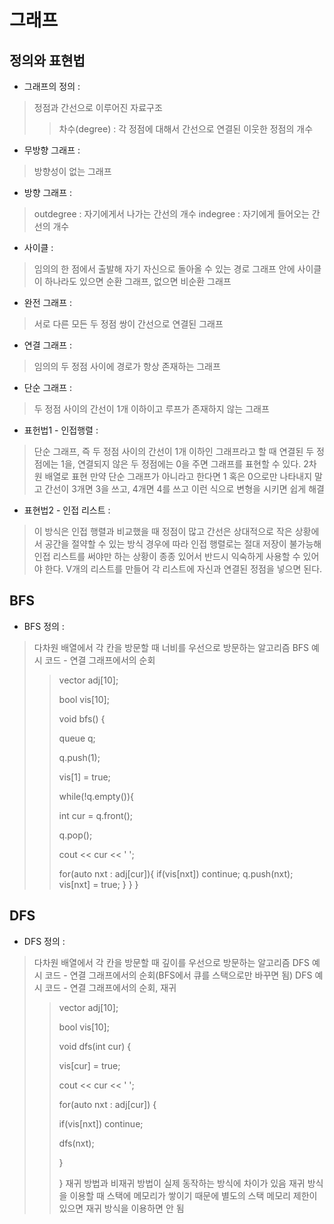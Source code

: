 # 그래프
## 정의와 표현법
* 그래프의 정의 :
> 정점과 간선으로 이루어진 자료구조
> > 차수(degree) : 각 정점에 대해서 간선으로 연결된 이웃한 정점의 개수

* 무방향 그래프 :
> 방향성이 없는 그래프
 
* 방향 그래프 :
> outdegree : 자기에게서 나가는 간선의 개수
> indegree : 자기에게 들어오는 간선의 개수

* 사이클 :
> 임의의 한 점에서 출발해 자기 자신으로 돌아올 수 있는 경로
> 그래프 안에 사이클이 하나라도 있으면 순환 그래프, 없으면 비순환 그래프

* 완전 그래프 :
> 서로 다른 모든 두 정점 쌍이 간선으로 연결된 그래프

* 연결 그래프 :
> 임의의 두 정점 사이에 경로가 항상 존재하는 그래프

* 단순 그래프 :
> 두 정점 사이의 간선이 1개 이하이고 루프가 존재하지 않는 그래프

* 표헌법1 - 인접행렬 :
> 단순 그래프, 즉 두 정점 사이의 간선이 1개 이하인 그래프라고 할 때 연결된 두 정점에는 1을, 연결되지 않은 두 정점에는 0을 주면 그래프를 표현할 수 있다. 
> 2차원 배열로 표현
> 만약 단순 그래프가 아니라고 한다면 1 혹은 0으로만 나타내지 말고 간선이 3개면 3을 쓰고, 4개면 4를 쓰고 이런 식으로 변형을 시키면 쉽게 해결

* 표현법2 - 인접 리스트 :
> 이 방식은 인접 행렬과 비교했을 때 정점이 많고 간선은 상대적으로 작은 상황에서 공간을 절약할 수 있는 방식
> 경우에 따라 인접 행렬로는 절대 저장이 불가능해 인접 리스트를 써야만 하는 상황이 종종 있어서 반드시 익숙하게 사용할 수 있어야 한다.
> V개의 리스트를 만들어 각 리스트에 자신과 연결된 정점을 넣으면 된다.

## BFS
* BFS 정의 :
> 다차원 배열에서 각 칸을 방문할 때 너비를 우선으로 방문하는 알고리즘
> BFS 예시 코드 - 연결 그래프에서의 순회
> > vector<int> adj[10];
> >
> > bool vis[10];
> >
> > void bfs() {
> >
> > queue<int> q;
> >
> > q.push(1);  
> >
> > vis[1] = true;
> >
> > while(!q.empty()){
> >
> > int cur = q.front();
> >
> > q.pop();
> >
> > cout << cur << ' ';
> >
> > for(auto nxt : adj[cur]){
> >  if(vis[nxt]) continue;
> >  q.push(nxt);
> >  vis[nxt] = true;
> >  }
> > }
> >}
  
## DFS
* DFS 정의 :
> 다차원 배열에서 각 칸을 방문할 때 깊이를 우선으로 방문하는 알고리즘
> DFS 예시 코드 - 연결 그래프에서의 순회(BFS에서 큐를 스택으로만 바꾸면 됨)
> DFS 예시 코드 - 연결 그래프에서의 순회, 재귀
> > vector<int> adj[10];
> >  
> > bool vis[10];
> >
> > void dfs(int cur) {
> >
> >  vis[cur] = true;
> >
> >  cout << cur << ' ';
> >
> >  for(auto nxt : adj[cur]) {
> >
> >    if(vis[nxt]) continue;
> >
> >    dfs(nxt);
> >
> >  }
> >
> > }
> 재귀 방법과 비재귀 방법이 실제 동작하는 방식에 차이가 있음
> 재귀 방식을 이용할 때 스택에 메모리가 쌓이기 때문에 별도의 스택 메모리 제한이 있으면 재귀 방식을 이용하면 안 됨
  

